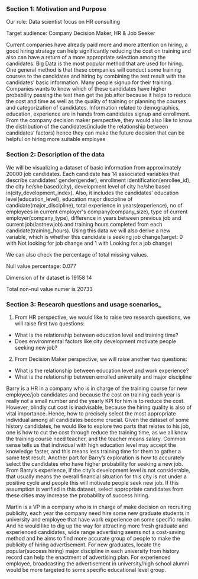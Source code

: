 ### __Section 1: Motivation and Purpose__


Our role: Data scientist focus on HR consulting

Target audience: Company Decision Maker, HR & Job Seeker

Current companies have already paid more and more attention on hiring, a good hiring strategy can help significantly reducing the cost on training and also can have a return of a more appropriate selection among the candidates. Big Data is the most popular method that are used for hiring. One general method is that these companies will conduct some training courses to the candidates and hiring by combining the test result with the candidates’ basic information. Many people signup for their training. Companies wants to know which of these candidates have higher probability passing the test then get the job after because it helps to reduce the cost and time as well as the quality of training or planning the courses and categorization of candidates. Information related to demographics, education, experience are in hands from candidates signup and enrollment. From the company decision maker perspective, they would also like to know the distribution of the candidates(include the relationship between candidates’ factors) hence they can make the future decision that can be helpful on hiring more suitable employee

### __Section 2: Description of the data__

We will be visualizing a dataset of basic information from approximately 20000 job candidates. Each candidate has 14 associated variables that describe candidates’ gender(gender), enrollment identification(enrollee_id), the city he/she based(city), development level of city he/she based in(city_development_index). Also, it includes the candidates’ education level(education_level), education major discipline of candidate(major_discipline), total experience in years(experience), no of employees in current employer's company(company_size), type of current employer(company_type), difference in years between previous job and current job(lastnewjob) and training hours completed from each candidate(training_hours). Using this data we will also derive a new variable, which is whether this candidate is seeking job change(target: 0 with Not looking for job change and 1 with Looking for a job change)

We can also check the percentage of total missing values.

Null value percentage: 0.077 

Dimension of hr dataset is  19158 14 

Total non-nul value numer is 20733

### __Section 3: Research questions and usage scenarios___

1. From HR perspective, we would like to raise two research questions, we will raise first two questions:  
- What is the relationship between education level and training time?
- Does environmental factors like city development motivate people seeking new job?

2. From Decision Maker perspective, we will raise another two questions:
- What is the relationship between education level and work experience?
- What is the relationship between enrolled university and major discipline

Barry is a HR in a company who is in charge of the training course for new employee/job candidates and because the cost on training each year is really not a small number and the yearly KPI for him is to reduce the cost. However, blindly cut cost is inadvisable, because the hiring quality is also of vital importance. Hence, how to precisely select the most appropriate individual among all candidates become crucial. Given the dataset of some history candidates, he would like to explore two parts that relates to his job, one is how to cut the cost through reduce the training time, as we all know the training course need teacher, and the teacher means salary. Common sense tells us that individual with high education level may accept the knowledge faster, and this means less training time for them to gather a same test result. Another part for Barry’s exploration is how to accurately select the candidates who have higher probability for seeking a new job. From Barry’s experience, if the city’s development level is not considerable, that usually means the overall financial situation for this city is not under a positive cycle and people this will motivate people seek new job. If this assumption is verified in this dataset, select appropriate candidates from these cities may increase the probability of success hiring.

Martin is a VP in a company who is in charge of make decision on recruiting publicity, each year the company need hire some new graduate students in university and employee that have work experience on some specific realm. And he would like to dig up the way for attracting more fresh graduate and experienced candidates, wide range advertising seems not a cost-saving method and he aims to find more accurate group of people to make the publicity of hiring advertisement. For new graduates, locate the popular(success hiring) major discipline in each university from history record can help the enactment of advertising plan. For experienced employee, broadcasting the advertisement in university/high school alumni would be more targeted to some specific educational level group.
